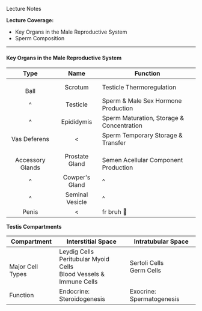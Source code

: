 Lecture Notes

**Lecture Coverage:**
- Key Organs in the Male Reproductive System
- Sperm Composition

---
#### **Key Organs in the Male Reproductive System**

|         Type         |      Name       | Function                                  |
| :------------------: | :-------------: | ----------------------------------------- |
|       <br>Ball       |     Scrotum     | Testicle Thermoregulation                 |
|          ^           |    Testicle     | Sperm & Male Sex Hormone Production       |
|          ^           |   Epididymis    | Sperm Maturation, Storage & Concentration |
|     Vas Deferens     |        <        | Sperm Temporary Storage & Transfer        |
| <br>Accessory Glands | Prostate Gland  | <br>Semen Acellular Component Production  |
|          ^           | Cowper's Gland  | ^                                         |
|          ^           | Seminal Vesicle | ^                                         |
|        Penis         |        <        | fr bruh 🥀                                |

**Testis Compartments**

| Compartment          | Interstitial Space                                                      | Intratubular Space          |
| -------------------- | ----------------------------------------------------------------------- | --------------------------- |
| <br>Major Cell Types | Leydig Cells<br>Peritubular Myoid Cells<br>Blood Vessels & Immune Cells | Sertoli Cells<br>Germ Cells |
| Function             | Endocrine: Steroidogenesis                                              | Exocrine: Spermatogenesis   |
